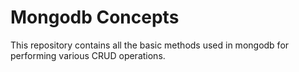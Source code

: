 # Mongodb Concepts

This repository contains all the basic methods used in mongodb for performing various CRUD operations.
